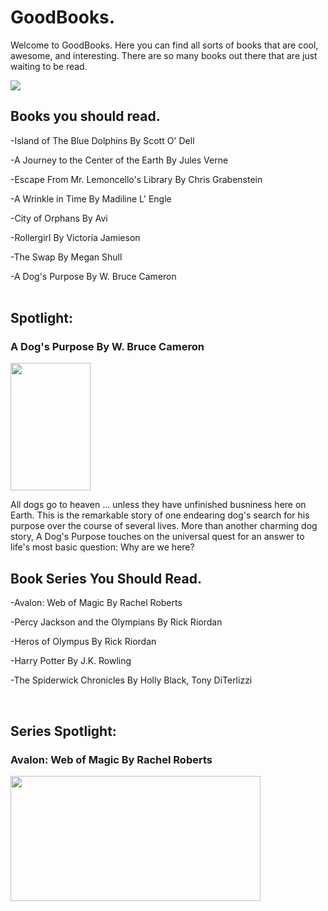 <body>
<h1> GoodBooks.
</h1>
<p> Welcome to GoodBooks.  Here you can find all sorts of books that are cool, awesome, and interesting.  There are so many books out there that are just waiting to be read.
</p>
<img src="http://bestanimations.com/Books/pretty-book-bench-nature-water-outdoors-animated-gif.gif">
<br/>
<h2> Books you should read.
</h2>
<p> -Island of The Blue Dolphins By Scott O' Dell
</p>
<p> -A Journey to the Center of the Earth By Jules Verne
</p>
<p> -Escape From Mr. Lemoncello's Library By Chris Grabenstein
<p/>
<p> -A Wrinkle in Time By Madiline L' Engle
</p>
<p> -City of Orphans By Avi
<p/>
<p> -Rollergirl By Victoria Jamieson
<p/>
<p> -The Swap By Megan Shull
<p/>
<p> -A Dog's Purpose By W. Bruce Cameron
<br/>
<br/>
<h2> Spotlight:
</h2>
<h3> A Dog's Purpose By W. Bruce Cameron
</h3>
<img src="http://d2ydh70d4b5xgv.cloudfront.net/images/4/2/a-dog-s-purpose-by-w-bruce-cameron-new-paperback-book-fiction-bestseller-animals-f97c22cd941e78cdf76113afae047d9e.jpg" style="width:128px;height:204px">
<p>All dogs go to heaven ... unless they have unfinished busniness here on Earth.  This is the remarkable story of one endearing dog's search for his purpose over the course of several lives.  More than another charming dog story, A Dog's Purpose touches on the universal quest for an answer to life's most basic question: Why are we here?
<p>
<h2> Book Series You Should Read.
</h2>
<p> -Avalon: Web of Magic By Rachel Roberts
</p>
<p> -Percy Jackson and the Olympians By Rick Riordan
</p> 
<p> -Heros of Olympus By Rick Riordan
</p>
<p> -Harry Potter By J.K. Rowling
<p/>
<p> -The Spiderwick Chronicles By Holly Black, Tony DiTerlizzi
</p>
<br/>
<h2> Series Spotlight:
</h2>
<h3> Avalon: Web of Magic By Rachel Roberts
</h3>
<img src="http://images5.fanpop.com/image/photos/27000000/Avalon-Manga-avalon-web-of-magic-27049076-800-600.jpg" style="width:400px;height:200">















